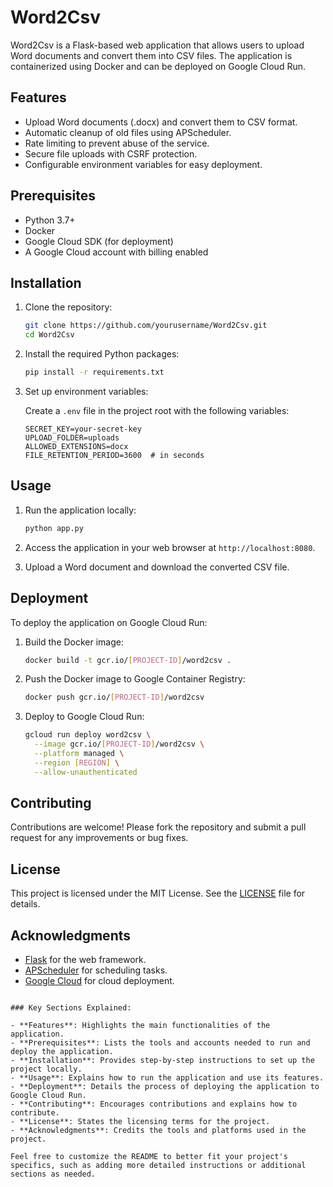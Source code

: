 # Word2Csv

Word2Csv is a Flask-based web application that allows users to upload Word documents and convert them into CSV files. The application is containerized using Docker and can be deployed on Google Cloud Run.

## Features

- Upload Word documents (.docx) and convert them to CSV format.
- Automatic cleanup of old files using APScheduler.
- Rate limiting to prevent abuse of the service.
- Secure file uploads with CSRF protection.
- Configurable environment variables for easy deployment.

## Prerequisites

- Python 3.7+
- Docker
- Google Cloud SDK (for deployment)
- A Google Cloud account with billing enabled

## Installation

1. Clone the repository:

   ```bash
   git clone https://github.com/yourusername/Word2Csv.git
   cd Word2Csv
   ```

2. Install the required Python packages:

   ```bash
   pip install -r requirements.txt
   ```

3. Set up environment variables:

   Create a `.env` file in the project root with the following variables:

   ```plaintext
   SECRET_KEY=your-secret-key
   UPLOAD_FOLDER=uploads
   ALLOWED_EXTENSIONS=docx
   FILE_RETENTION_PERIOD=3600  # in seconds
   ```

## Usage

1. Run the application locally:

   ```bash
   python app.py
   ```

2. Access the application in your web browser at `http://localhost:8080`.

3. Upload a Word document and download the converted CSV file.

## Deployment

To deploy the application on Google Cloud Run:

1. Build the Docker image:

   ```bash
   docker build -t gcr.io/[PROJECT-ID]/word2csv .
   ```

2. Push the Docker image to Google Container Registry:

   ```bash
   docker push gcr.io/[PROJECT-ID]/word2csv
   ```

3. Deploy to Google Cloud Run:

   ```bash
   gcloud run deploy word2csv \
     --image gcr.io/[PROJECT-ID]/word2csv \
     --platform managed \
     --region [REGION] \
     --allow-unauthenticated
   ```

## Contributing

Contributions are welcome! Please fork the repository and submit a pull request for any improvements or bug fixes.

## License

This project is licensed under the MIT License. See the [LICENSE](LICENSE) file for details.

## Acknowledgments

- [Flask](https://flask.palletsprojects.com/) for the web framework.
- [APScheduler](https://apscheduler.readthedocs.io/) for scheduling tasks.
- [Google Cloud](https://cloud.google.com/) for cloud deployment.

```

### Key Sections Explained:

- **Features**: Highlights the main functionalities of the application.
- **Prerequisites**: Lists the tools and accounts needed to run and deploy the application.
- **Installation**: Provides step-by-step instructions to set up the project locally.
- **Usage**: Explains how to run the application and use its features.
- **Deployment**: Details the process of deploying the application to Google Cloud Run.
- **Contributing**: Encourages contributions and explains how to contribute.
- **License**: States the licensing terms for the project.
- **Acknowledgments**: Credits the tools and platforms used in the project.

Feel free to customize the README to better fit your project's specifics, such as adding more detailed instructions or additional sections as needed.
